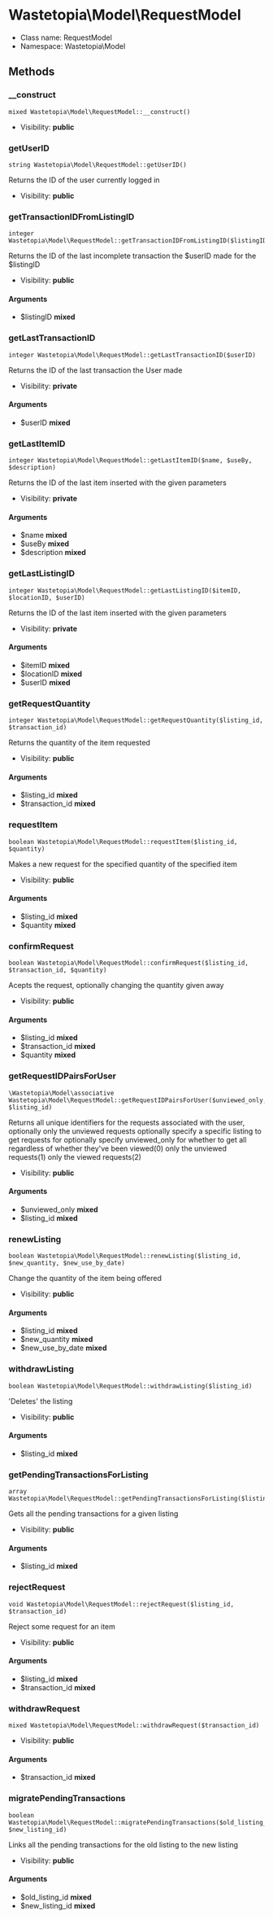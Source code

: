 Wastetopia\Model\RequestModel
===============






* Class name: RequestModel
* Namespace: Wastetopia\Model







Methods
-------


### __construct

    mixed Wastetopia\Model\RequestModel::__construct()





* Visibility: **public**




### getUserID

    string Wastetopia\Model\RequestModel::getUserID()

Returns the ID of the user currently logged in



* Visibility: **public**




### getTransactionIDFromListingID

    integer Wastetopia\Model\RequestModel::getTransactionIDFromListingID($listingID)

Returns the ID of the last incomplete transaction the $userID made for the $listingID



* Visibility: **public**


#### Arguments
* $listingID **mixed**



### getLastTransactionID

    integer Wastetopia\Model\RequestModel::getLastTransactionID($userID)

Returns the ID of the last transaction the User made



* Visibility: **private**


#### Arguments
* $userID **mixed**



### getLastItemID

    integer Wastetopia\Model\RequestModel::getLastItemID($name, $useBy, $description)

Returns the ID of the last item inserted with the given parameters



* Visibility: **private**


#### Arguments
* $name **mixed**
* $useBy **mixed**
* $description **mixed**



### getLastListingID

    integer Wastetopia\Model\RequestModel::getLastListingID($itemID, $locationID, $userID)

Returns the ID of the last item inserted with the given parameters



* Visibility: **private**


#### Arguments
* $itemID **mixed**
* $locationID **mixed**
* $userID **mixed**



### getRequestQuantity

    integer Wastetopia\Model\RequestModel::getRequestQuantity($listing_id, $transaction_id)

Returns the quantity of the item requested



* Visibility: **public**


#### Arguments
* $listing_id **mixed**
* $transaction_id **mixed**



### requestItem

    boolean Wastetopia\Model\RequestModel::requestItem($listing_id, $quantity)

Makes a new request for the specified quantity of the specified item



* Visibility: **public**


#### Arguments
* $listing_id **mixed**
* $quantity **mixed**



### confirmRequest

    boolean Wastetopia\Model\RequestModel::confirmRequest($listing_id, $transaction_id, $quantity)

Acepts the request, optionally changing the quantity given away



* Visibility: **public**


#### Arguments
* $listing_id **mixed**
* $transaction_id **mixed**
* $quantity **mixed**



### getRequestIDPairsForUser

    \Wastetopia\Model\associative Wastetopia\Model\RequestModel::getRequestIDPairsForUser($unviewed_only, $listing_id)

Returns all unique identifiers for the requests associated with the user, optionally only the unviewed requests
optionally specify a specific listing to get requests for
optionally specify unviewed_only for whether to get all regardless of whether they've been viewed(0)
only the unviewed requests(1)
only the viewed requests(2)



* Visibility: **public**


#### Arguments
* $unviewed_only **mixed**
* $listing_id **mixed**



### renewListing

    boolean Wastetopia\Model\RequestModel::renewListing($listing_id, $new_quantity, $new_use_by_date)

Change the quantity of the item being offered



* Visibility: **public**


#### Arguments
* $listing_id **mixed**
* $new_quantity **mixed**
* $new_use_by_date **mixed**



### withdrawListing

    boolean Wastetopia\Model\RequestModel::withdrawListing($listing_id)

'Deletes' the listing



* Visibility: **public**


#### Arguments
* $listing_id **mixed**



### getPendingTransactionsForListing

    array Wastetopia\Model\RequestModel::getPendingTransactionsForListing($listing_id)

Gets all the pending transactions for a given listing



* Visibility: **public**


#### Arguments
* $listing_id **mixed**



### rejectRequest

    void Wastetopia\Model\RequestModel::rejectRequest($listing_id, $transaction_id)

Reject some request for an item



* Visibility: **public**


#### Arguments
* $listing_id **mixed**
* $transaction_id **mixed**



### withdrawRequest

    mixed Wastetopia\Model\RequestModel::withdrawRequest($transaction_id)





* Visibility: **public**


#### Arguments
* $transaction_id **mixed**



### migratePendingTransactions

    boolean Wastetopia\Model\RequestModel::migratePendingTransactions($old_listing_id, $new_listing_id)

Links all the pending transactions for the old listing to the new listing



* Visibility: **public**


#### Arguments
* $old_listing_id **mixed**
* $new_listing_id **mixed**


